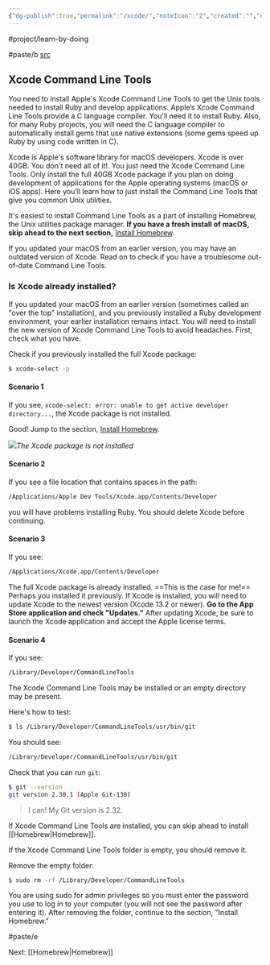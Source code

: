 ```yaml
---
{"dg-publish":true,"permalink":"/xcode/","noteIcon":"2","created":"","updated":""}
---
```


#project/learn-by-doing 

#paste/b 
[src](https://mac.install.guide/ruby/2.html)
## Xcode Command Line Tools

You need to install Apple's Xcode Command Line Tools to get the Unix tools needed to install Ruby and develop applications. Apple’s Xcode Command Line Tools provide a C language compiler. You'll need it to install Ruby. Also, for many Ruby projects, you will need the C language compiler to automatically install gems that use native extensions (some gems speed up Ruby by using code written in C).

Xcode is Apple's software library for macOS developers. Xcode is over 40GB. You don't need all of it!. You just need the Xcode Command Line Tools. Only install the full 40GB Xcode package if you plan on doing development of applications for the Apple operating systems (macOS or iOS apps). Here you’ll learn how to just install the Command Line Tools that give you common Unix utilities.

It's easiest to install Command Line Tools as a part of installing Homebrew, the Unix utilities package manager. **If you have a fresh install of macOS, skip ahead to the next section,** [Install Homebrew](https://mac.install.guide/ruby/3.html).

If you updated your macOS from an earlier version, you may have an outdated version of Xcode. Read on to check if you have a troublesome out-of-date Command Line Tools.

### Is Xcode already installed?

If you updated your macOS from an earlier version (sometimes called an "over the top" installation), and you previously installed a Ruby development environment, your earlier installation remains intact. You will need to install the new version of Xcode Command Line Tools to avoid headaches. First, check what you have.

Check if you previously installed the full Xcode package:

```bash
$ xcode-select -p
```

#### Scenario 1

If you see, `xcode-select: error: unable to get active developer directory...`, the Xcode package is not installed.

Good! Jump to the section, [Install Homebrew](https://mac.install.guide/ruby/3.html).

![](https://mac.install.guide/assets/images/ruby/xcode-not-installed.png)_The Xcode package is not installed_

#### Scenario 2

If you see a file location that contains spaces in the path:

```bash
/Applications/Apple Dev Tools/Xcode.app/Contents/Developer
```

you will have problems installing Ruby. You should delete Xcode before continuing.

#### Scenario 3

If you see:

```bash
/Applications/Xcode.app/Contents/Developer
```

The full Xcode package is already installed. ==This is the case for me!== Perhaps you installed it previously. If Xcode is installed, you will need to update Xcode to the newest version (Xcode 13.2 or newer). **Go to the App Store application and check "Updates."** After updating Xcode, be sure to launch the Xcode application and accept the Apple license terms.

#### Scenario 4

If you see:

```bash
/Library/Developer/CommandLineTools
```

The Xcode Command Line Tools may be installed or an empty directory may be present.

Here's how to test:

```bash
$ ls /Library/Developer/CommandLineTools/usr/bin/git
```

You should see:

```bash
/Library/Developer/CommandLineTools/usr/bin/git
```

Check that you can run `git`:

```bash
$ git --version
git version 2.30.1 (Apple Git-130)
```

> I can! My Git version is 2.32.

If Xcode Command Line Tools are installed, you can skip ahead to install [[Homebrew\|Homebrew]].

If the Xcode Command Line Tools folder is empty, you should remove it.

Remove the empty folder:

```bash
$ sudo rm -rf /Library/Developer/CommandLineTools
```

You are using sudo for admin privileges so you must enter the password you use to log in to your computer (you will not see the password after entering it). After removing the folder, continue to the section, "Install Homebrew."

#paste/e 

Next: [[Homebrew\|Homebrew]]